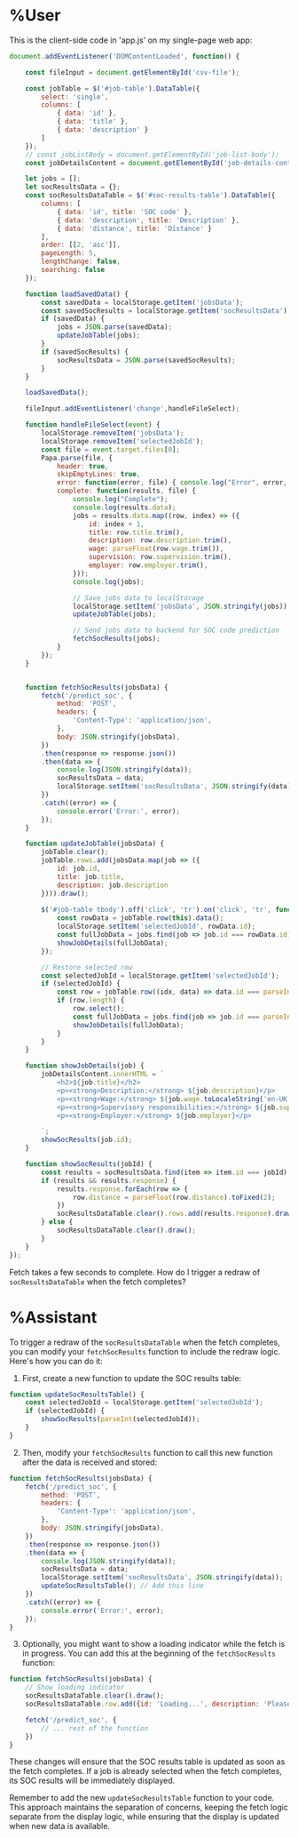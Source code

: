 # %User

This is the client-side code in 'app.js' on my single-page web app:
```javascript
document.addEventListener('DOMContentLoaded', function() {

    const fileInput = document.getElementById('csv-file');

    const jobTable = $('#job-table').DataTable({
        select: 'single',
        columns: [
            { data: 'id' },
            { data: 'title' },
            { data: 'description' }
        ]
    });
    // const jobListBody = document.getElementById('job-list-body');
    const jobDetailsContent = document.getElementById('job-details-content');

    let jobs = [];
    let socResultsData = {};
    const socResultsDataTable = $('#soc-results-table').DataTable({
        columns: [
            { data: 'id', title: 'SOC code' },
            { data: 'description', title: 'Description' },
            { data: 'distance', title: 'Distance' }
        ],
        order: [[2, 'asc']],
        pageLength: 5,
        lengthChange: false,
        searching: false
    });

    function loadSavedData() {
        const savedData = localStorage.getItem('jobsData');
        const savedSocResults = localStorage.getItem('socResultsData');
        if (savedData) {
            jobs = JSON.parse(savedData);
            updateJobTable(jobs);
        }
        if (savedSocResults) {
            socResultsData = JSON.parse(savedSocResults);
        }
    }

    loadSavedData();

    fileInput.addEventListener('change',handleFileSelect);

    function handleFileSelect(event) {
        localStorage.removeItem('jobsData');
        localStorage.removeItem('selectedJobId');
        const file = event.target.files[0];
        Papa.parse(file, {
            header: true,
            skipEmptyLines: true,
            error: function(error, file) { console.log("Error", error, file) },
            complete: function(results, file) {
                console.log("Complete");
                console.log(results.data);
                jobs = results.data.map((row, index) => ({
                    id: index + 1,
                    title: row.title.trim(),
                    description: row.description.trim(),
                    wage: parseFloat(row.wage.trim()),
                    supervision: row.supervision.trim(),
                    employer: row.employer.trim(),
                }));
                console.log(jobs);

                // Save jobs data to localStorage
                localStorage.setItem('jobsData', JSON.stringify(jobs));
                updateJobTable(jobs);

                // Send jobs data to backend for SOC code prediction
                fetchSocResults(jobs);
            }
        });
    }


    function fetchSocResults(jobsData) {
        fetch('/predict_soc', {
            method: 'POST',
            headers: {
                'Content-Type': 'application/json',
            },
            body: JSON.stringify(jobsData),
        })
        .then(response => response.json())
        .then(data => {
            console.log(JSON.stringify(data));
            socResultsData = data;
            localStorage.setItem('socResultsData', JSON.stringify(data));
        })
        .catch((error) => {
            console.error('Error:', error);
        });
    }

    function updateJobTable(jobsData) {
        jobTable.clear();
        jobTable.rows.add(jobsData.map(job => ({
            id: job.id,
            title: job.title,
            description: job.description
        }))).draw();
        
        $('#job-table tbody').off('click', 'tr').on('click', 'tr', function() {
            const rowData = jobTable.row(this).data();
            localStorage.setItem('selectedJobId', rowData.id);
            const fullJobData = jobs.find(job => job.id === rowData.id);
            showJobDetails(fullJobData);
        });

        // Restore selected row
        const selectedJobId = localStorage.getItem('selectedJobId');
        if (selectedJobId) {
            const row = jobTable.row((idx, data) => data.id === parseInt(selectedJobId));
            if (row.length) {
                row.select();
                const fullJobData = jobs.find(job => job.id === parseInt(selectedJobId));
                showJobDetails(fullJobData);
            }
        }
    }

    function showJobDetails(job) {
        jobDetailsContent.innerHTML = `
            <h2>${job.title}</h2>
            <p><strong>Description:</strong> ${job.description}</p>
            <p><strong>Wage:</strong> ${job.wage.toLocaleString('en-UK', { style: 'currency', currency: 'GBP' })}</p>
            <p><strong>Supervisory responsibilities:</strong> ${job.supervision}</p>
            <p><strong>Employer:</strong> ${job.employer}</p>

        `;
        showSocResults(job.id);
    }

    function showSocResults(jobId) {
        const results = socResultsData.find(item => item.id === jobId);
        if (results && results.response) {
            results.response.forEach(row => {
                row.distance = parseFloat(row.distance).toFixed(2);
            })
            socResultsDataTable.clear().rows.add(results.response).draw();
        } else {
            socResultsDataTable.clear().draw();
        }
    }
});
```

Fetch takes a few seconds to complete. How do I trigger a redraw of `socResultsDataTable` when the fetch completes?

# %Assistant

To trigger a redraw of the `socResultsDataTable` when the fetch completes, you can modify your `fetchSocResults` function to include the redraw logic. Here's how you can do it:

1. First, create a new function to update the SOC results table:

```javascript
function updateSocResultsTable() {
    const selectedJobId = localStorage.getItem('selectedJobId');
    if (selectedJobId) {
        showSocResults(parseInt(selectedJobId));
    }
}
```

2. Then, modify your `fetchSocResults` function to call this new function after the data is received and stored:

```javascript
function fetchSocResults(jobsData) {
    fetch('/predict_soc', {
        method: 'POST',
        headers: {
            'Content-Type': 'application/json',
        },
        body: JSON.stringify(jobsData),
    })
    .then(response => response.json())
    .then(data => {
        console.log(JSON.stringify(data));
        socResultsData = data;
        localStorage.setItem('socResultsData', JSON.stringify(data));
        updateSocResultsTable(); // Add this line
    })
    .catch((error) => {
        console.error('Error:', error);
    });
}
```

3. Optionally, you might want to show a loading indicator while the fetch is in progress. You can add this at the beginning of the `fetchSocResults` function:

```javascript
function fetchSocResults(jobsData) {
    // Show loading indicator
    socResultsDataTable.clear().draw();
    socResultsDataTable.row.add({id: 'Loading...', description: 'Please wait', distance: ''}).draw();

    fetch('/predict_soc', {
        // ... rest of the function
    })
}
```

These changes will ensure that the SOC results table is updated as soon as the fetch completes. If a job is already selected when the fetch completes, its SOC results will be immediately displayed.

Remember to add the new `updateSocResultsTable` function to your code. This approach maintains the separation of concerns, keeping the fetch logic separate from the display logic, while ensuring that the display is updated when new data is available.